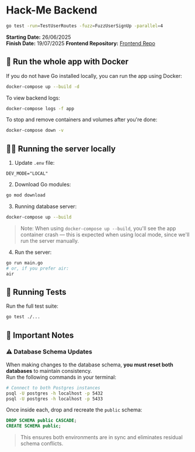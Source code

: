 # Hack-Me Backend

```bash
go test -run=TestUserRoutes -fuzz=FuzzUserSignUp -parallel=4
```

**Starting Date:** 26/06/2025  
**Finish Date:** 19/07/2025
**Frontend Repository:** [Frontend Repo](https://github.com/RichardHoa/hack-me-frontend) 

## 🐳 Run the whole app with Docker

If you do not have Go installed locally, you can run the app using Docker:

```bash
docker-compose up --build -d
```

To view backend logs:

```bash
docker-compose logs -f app
```

To stop and remove containers and volumes after you're done:

```bash
docker-compose down -v
```

## 🧑‍💻 Running the server locally

1. Update `.env` file:

```
DEV_MODE="LOCAL"
```

2. Download Go modules:

```bash
go mod download
```

3. Running database server:
```bash
docker-compose up --build
```
> Note: When using `docker-compose up --build`, you'll see the app container crash — this is expected when using local mode, since we'll run the server manually.

4. Run the server:

```bash
go run main.go
# or, if you prefer air:
air
```

## 🧪 Running Tests

Run the full test suite:

```bash
go test ./...
```


## 📝 Important Notes

### ⚠️ Database Schema Updates
When making changes to the database schema, **you must reset both databases** to maintain consistency.  
Run the following commands in your terminal:

```bash
# Connect to both Postgres instances
psql -U postgres -h localhost -p 5432
psql -U postgres -h localhost -p 5433
```

Once inside each, drop and recreate the `public` schema:

```sql
DROP SCHEMA public CASCADE;
CREATE SCHEMA public;
```

> This ensures both environments are in sync and eliminates residual schema conflicts.
